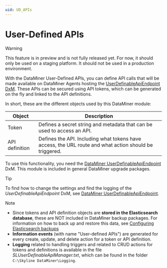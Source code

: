 ```yaml
---
uid: UD_APIs
---
```


# User-Defined APIs

> [!WARNING]
> This feature is in preview and is not fully released yet. For now, it should only be used on a staging platform. It should not be used in a production environment.

With the DataMiner User-Defined APIs, you can define API calls that will be made available on DataMiner Agents hosting the [UserDefinableApiEndpoint DxM](xref:UD_APIs_UserDefinableApiEndpoint). These APIs can be secured using API tokens, which can be generated on the fly and linked to the API definitions.

In short, these are the different objects used by this DataMiner module:

| Object | Description |
|--|--|
| Token | Defines a secret string and metadata that can be used to access an API. |
| API definition | Defines the API. Including what tokens have access, the URL route and what action should be triggered. |

To use this functionality, you need the [DataMiner UserDefinableApiEndpoint](xref:UD_APIs_UserDefinableApiEndpoint) DxM. This module is included in general DataMiner upgrade packages.

> [!TIP]
> To find how to change the settings and find the logging of the *UserDefinableApiEndpoint* DxM, see [DataMiner UserDefinableApiEndpoint](xref:UD_APIs_UserDefinableApiEndpoint).

> [!NOTE]
>
> - Since tokens and API definition objects are **stored in the Elasticsearch database**, these are NOT included in DataMiner backup packages. For information on how to back up and restore this data, see [Configuring Elasticsearch backups](https://docs.dataminer.services/user-guide/Advanced_Functionality/Databases/Elasticsearch_database/Configuring_Elasticsearch_backups.html)
> - **Information events** (with name "User-defined APIs") are generated for every create, update, and delete action for a token or API definition.
> - **Logging** related to handling triggers and related to CRUD actions for tokens and definitions is available in the file *SLUserDefinableApiManager.txt*, which can be found in the folder `C:\Skyline DataMiner\Logging`.
